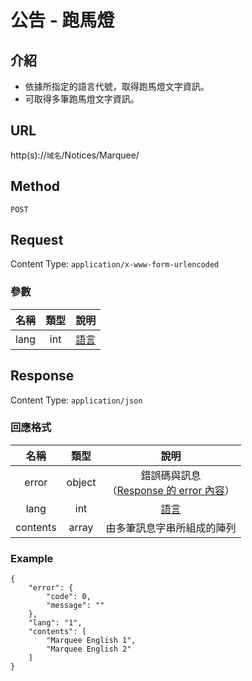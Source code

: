# 公告 - 跑馬燈

## 介紹

- 依據所指定的語言代號，取得跑馬燈文字資訊。
- 可取得多筆跑馬燈文字資訊。

## URL

http(s)://`域名`/Notices/Marquee/

## Method

`POST`

## Request

Content Type: `application/x-www-form-urlencoded`

### 參數

| 名稱 | 類型 | 說明 |
|:-:|:-:|:-:|
| lang | int | [語言](../codes/other.md#lang) |

## Response

Content Type: `application/json`

### 回應格式

| 名稱 | 類型 | 說明 |
|:-:|:-:|:-:|
| error | object | 錯誤碼與訊息<br>（[Response 的 error 內容](../response.md#error)） |
| lang | int | [語言](../codes/other.md#lang) |
| contents | array | 由多筆訊息字串所組成的陣列 |

### Example

	{
	    "error": {
	        "code": 0,
	        "message": ""
	    },
	    "lang": "1",
	    "contents": [
	        "Marquee English 1",
	        "Marquee English 2"
	    ]
	}